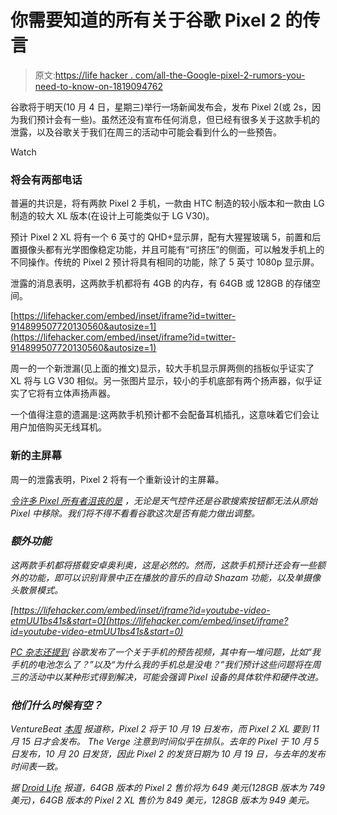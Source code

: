 # 你需要知道的所有关于谷歌 Pixel 2 的传言

> 原文:[https://life hacker . com/all-the-Google-pixel-2-rumors-you-need-to-know-on-1819094762](https://lifehacker.com/all-the-google-pixel-2-rumors-you-need-to-know-about-1819094762)

谷歌将于明天(10 月 4 日，星期三)举行一场新闻发布会，发布 Pixel 2(或 2s，因为我们预计会有一些)。虽然还没有宣布任何消息，但已经有很多关于这款手机的泄露，以及谷歌关于我们在周三的活动中可能会看到什么的一些预告。

Watch

### 将会有两部电话

普遍的共识是，将有两款 Pixel 2 手机，一款由 HTC 制造的较小版本和一款由 LG 制造的较大 XL 版本(在设计上可能类似于 LG V30)。

预计 Pixel 2 XL 将有一个 6 英寸的 QHD+显示屏，配有大猩猩玻璃 5，前置和后置摄像头都有光学图像稳定功能，并且可能有“可挤压”的侧面，可以触发手机上的不同操作。传统的 Pixel 2 预计将具有相同的功能，除了 5 英寸 1080p 显示屏。

泄露的消息表明，这两款手机都将有 4GB 的内存，有 64GB 或 128GB 的存储空间。

 [https://lifehacker.com/embed/inset/iframe?id=twitter-914899507720130560&autosize=1](https://lifehacker.com/embed/inset/iframe?id=twitter-914899507720130560&autosize=1) 

周一的一个新泄漏(见上面的推文)显示，较大手机显示屏两侧的挡板似乎证实了 XL 将与 LG V30 相似。另一张图片显示，较小的手机底部有两个扬声器，似乎证实了它将有立体声扬声器。

一个值得注意的遗漏是:这两款手机预计都不会配备耳机插孔，这意味着它们会让用户加倍购买无线耳机。

### 新的主屏幕

周一的泄露表明，Pixel 2 将有一个重新设计的主屏幕。[](https://www.theverge.com/circuitbreaker/2017/10/2/16403592/google-pixel-2-xl-leak-home-screen-redesign)

*[令许多 Pixel 所有者沮丧的是](https://forums.androidcentral.com/google-pixel-pixel-xl/749237-pixel-launcher-impossible-remove-date-homescreen.html) ，无论是天气控件还是谷歌搜索按钮都无法从原始 Pixel 中移除。我们将不得不看看谷歌这次是否有能力做出调整。* 

### *额外功能*

*这两款手机都将搭载安卓奥利奥，这是必然的。然而，这款手机预计还会有一些额外的功能，即可以识别背景中正在播放的音乐的自动 Shazam 功能，以及单摄像头散景模式。*

 *[https://lifehacker.com/embed/inset/iframe?id=youtube-video-etmUU1bs41s&start=0](https://lifehacker.com/embed/inset/iframe?id=youtube-video-etmUU1bs41s&start=0)* 

*[*PC 杂志*还提到](https://www.pcmag.com/news/356234/google-pixel-2-what-we-know) 谷歌发布了一个关于手机的预告视频，其中有一堆问题，比如“我手机的电池怎么了？”以及“为什么我的手机总是没电？”我们预计这些问题将在周三的活动中以某种形式得到解决，可能会强调 Pixel 设备的具体软件和硬件改进。* 

### *他们什么时候有空？*

**VentureBeat* [本周](https://venturebeat.com/2017/10/02/these-are-the-google-pixel-2-and-pixel-2-xl/) 报道称，Pixel 2 将于 10 月 19 日发布，而 Pixel 2 XL 要到 11 月 15 日才会发布。 *The Verge* 注意到时间似乎在排队。去年的 Pixel 于 10 月 5 日发布，10 月 20 日发货，因此 Pixel 2 的发货日期为 10 月 19 日，与去年的发布时间表一致。* 

*据 [Droid Life](http://www.droid-life.com/2017/10/02/google-pixel-week-heres-preview-october-4-event/) 报道，64GB 版本的 Pixel 2 售价将为 649 美元(128GB 版本为 749 美元)，64GB 版本的 Pixel 2 XL 售价为 849 美元，128GB 版本为 949 美元。*